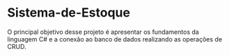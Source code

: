 # Sistema-de-Estoque
O principal objetivo desse projeto é apresentar os fundamentos da linguagem C# e a conexão ao banco de dados realizando as operações de CRUD.
